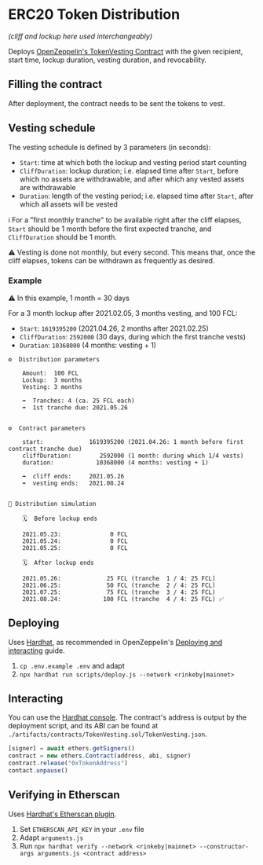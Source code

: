 # ERC20 Token Distribution

_(cliff and lockup here used interchangeably)_

Deploys [OpenZeppelin's TokenVesting Contract](https://github.com/OpenZeppelin/openzeppelin-contracts/blob/v2.5.1/contracts/drafts/TokenVesting.sol) with the given recipient, start time, lockup duration, vesting duration, and revocability.

## Filling the contract

After deployment, the contract needs to be sent the tokens to vest.

## Vesting schedule

The vesting schedule is defined by 3 parameters (in seconds):
* `Start`: time at which both the lockup and vesting period start counting
* `CliffDuration`: lockup duration; i.e. elapsed time after `Start`, before which no assets are withdrawable, and after which any vested assets are withdrawable
* `Duration`: length of the vesting period; i.e. elapsed time after `Start`, after which all assets will be vested

:information_source: For a "first monthly tranche" to be available right after the cliff elapses, `Start` should be 1 month before the first expected tranche, and `CliffDuration` should be 1 month.

:warning: Vesting is done not monthly, but every second. This means that, once the cliff elapses, tokens can be withdrawn as frequently as desired.

### Example

:warning: In this example, 1 month = 30 days

For a 3 month lockup after 2021.02.05, 3 months vesting, and 100 FCL:
* `Start`: `1619395200` (2021.04.26, 2 months after 2021.02.25)
* `CliffDuration`: `2592000` (30 days, during which the first tranche vests)
* `Duration`: `10368000` (4 months: vesting + 1)

```
⚙️  Distribution parameters

	Amount:  100 FCL
	Lockup:  3 months
	Vesting: 3 months

	➡️  Tranches: 4 (ca. 25 FCL each)
	➡️  1st tranche due: 2021.05.26


⚙️  Contract parameters

	start:             1619395200 (2021.04.26: 1 month before first contract tranche due)
	cliffDuration:        2592000 (1 month: during which 1/4 vests)
	duration:            10368000 (4 months: vesting + 1)

	➡️  cliff ends:     2021.05.26
	➡️  vesting ends:   2021.08.24


🔮 Distribution simulation

	🗓  Before lockup ends

	2021.05.23:              0 FCL
	2021.05.24:              0 FCL
	2021.05.25:              0 FCL

	🗓  After lockup ends

	2021.05.26:             25 FCL (tranche  1 / 4: 25 FCL)
	2021.06.25:             50 FCL (tranche  2 / 4: 25 FCL)
	2021.07.25:             75 FCL (tranche  3 / 4: 25 FCL)
	2021.08.24:            100 FCL (tranche  4 / 4: 25 FCL) ✅
```

## Deploying

Uses [Hardhat](https://hardhat.org/), as recommended in OpenZeppelin's [Deploying and interacting](https://docs.openzeppelin.com/learn/deploying-and-interacting) guide.

1. `cp .env.example .env` and adapt
2. `npx hardhat run scripts/deploy.js --network <rinkeby|mainnet>`

## Interacting

You can use the [Hardhat console](https://hardhat.org/guides/hardhat-console.html). The contract's address is output by the deployment script, and its ABI can be found at `./artifacts/contracts/TokenVesting.sol/TokenVesting.json`.


```javascript
[signer] = await ethers.getSigners()
contract = new ethers.Contract(address, abi, signer)
contract.release("0xTokenAddress")
contact.unpause()
```

## Verifying in Etherscan

Uses [Hardhat's Etherscan plugin](https://github.com/nomiclabs/hardhat/tree/master/packages/hardhat-etherscan).

1. Set `ETHERSCAN_API_KEY` in your `.env` file
2. Adapt `arguments.js`
3. Run ```npx hardhat verify --network <rinkeby|mainnet> --constructor-args arguments.js <contract address>```
